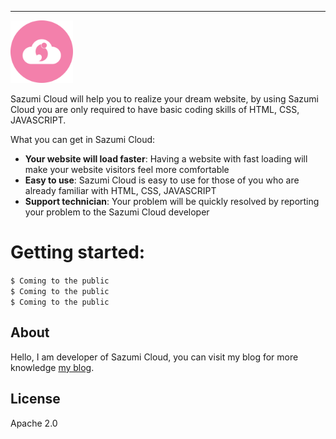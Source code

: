<hr>

<img src="asset/img/sazumicloud.png" width="100px" alt="Sazumi Cloud">

</hr>

Sazumi Cloud will help you to realize your dream website, by using Sazumi Cloud you are only required to have basic coding skills of HTML, CSS, JAVASCRIPT.

What you can get in Sazumi Cloud:
- **Your website will load faster**: Having a website with fast loading will make your website visitors feel more comfortable
- **Easy to use**: Sazumi Cloud is easy to use for those of you who are already familiar with HTML, CSS, JAVASCRIPT
- **Support technician**: Your problem will be quickly resolved by reporting your problem to the Sazumi Cloud developer

# Getting started:
`$ Coming to the public`  
`$ Coming to the public`  
`$ Coming to the public`  

## About
Hello, I am developer of Sazumi Cloud, you can visit my blog for more knowledge [my blog](https://sazumiviki.com). 

## License
Apache 2.0
